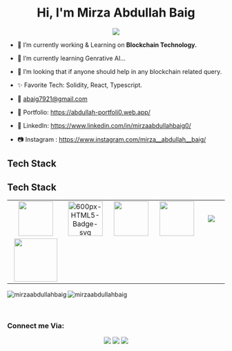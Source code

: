 <body>
  <div align="center">
    <h1> Hi, I'm Mirza Abdullah Baig<a href="https://hammad-air.github.io/hammad/"></h1>
  </div>
<p align="center">
<a href="https://github.com/MirzaAbdullahBaig"><img src="https://readme-typing-svg.herokuapp.com/?lines=Blockchain+Developer;Web+3.0,+Defi,+Dapps,+Dex,;Mern+Stack+Developer&font=Roboto&size=26&duration=3500&pause=500&center=true&width=500&height=50&color=eab676"></a>
	
<!-- ## My WordPress Course 
- [Mubashar Nouman](https://www.youtube.com/channel/UC6lUUWMyuiibsJzV8BNdaEQ)
 -->

- 🔭 I’m currently working & Learning on **Blockchain Technology.**

- 📓 I’m currently learning Genrative AI...
	
- 🤝 I’m looking that if anyone should help in any blockchain related query.

- ✨ Favorite Tech: Solidity, React, Typescript.

- 📧 abaig7921@gmail.com

- 🎨 Portfolio: https://abdullah-portfoli0.web.app/

- 💼 LinkedIn: https://www.linkedin.com/in/mirzaabdullahbaig0/

- 📷 Instagram : https://www.instagram.com/mirza__abdullah__baig/
 
<h2>Tech Stack</h2>

<h2>Tech Stack</h2>

<table width="100">
<tr>
  <td align='center'>
        <img src="https://i.ibb.co/k9DR4qb/download-1.png" width="80">
  </td>
	
  <td align='center'>
        <img src="https://i.ibb.co/LJW290k/600px-HTML5-Badge-svg.png" alt="600px-HTML5-Badge-svg"  width="80">
  </td>
    
  <td align='center' width="200">
        <img src="https://i.ibb.co/MRtPsvN/download.png" width="80">
  </td>

  <td align='center'>
        <img src="https://upload.wikimedia.org/wikipedia/commons/thumb/4/4c/Typescript_logo_2020.svg/1200px-Typescript_logo_2020.svg.png" width="80">
  </td>

  <td align='center' width="200">
        <img src="https://www.vectorlogo.zone/logos/reactjs/reactjs-ar21.svg">
  </td>
</tr>
 
<tr>
    <td align='center' width="200">
        <img src="https://fiverr-res.cloudinary.com/npm-assets/layout-server/fiverr-og-logo.5fd6463.png" width="100">
    </td>
</tr>
 

    
</table>

<p><img align="left" src="https://github-readme-stats.vercel.app/api/top-langs?username=mirzaabdullahbaig&show_icons=true&locale=en&layout=compact" alt="mirzaabdullahbaig" /></p>
<p><img align="center" src="https://github-readme-streak-stats.herokuapp.com/?user=mirzaabdullahbaig&" alt="mirzaabdullahbaig" /></p>

<br>

<h3 align="left">Connect me Via:</h3>
</p>
<p align="center">
<a href="https://www.linkedin.com/in/mirzaabdullahbaig0/"><img src="https://img.shields.io/badge/-Mirza%20Abdullah%20Baig-0077B5?style=flat&logo=Linkedin&logoColor=white"/></a>
<a href="mailto:abaig7921@gmail.com"><img src="https://img.shields.io/badge/-abaig7921@gmail.com-D14836?style=flat&logo=Gmail&logoColor=white"/></a>
<a href="https://www.instagram.com/mirza__abdullah__baig/"><img src="https://img.shields.io/badge/-Mirza%20Abdullah%20Baig-E4405F?style=flat&logo=Instagram&logoColor=white"/></a>
 </p>
